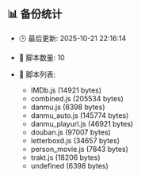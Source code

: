## 📊 备份统计

- 🕒 最后更新: 2025-10-21 22:16:14
- 📁 脚本数量: 10
- 📄 脚本列表:

  - IMDb.js (14921 bytes)
  - combined.js (205534 bytes)
  - danmu.js (6398 bytes)
  - danmu_auto.js (145774 bytes)
  - danmu_playurl.js (46921 bytes)
  - douban.js (97007 bytes)
  - letterboxd.js (34657 bytes)
  - person_movie.js (7843 bytes)
  - trakt.js (18206 bytes)
  - undefined (6398 bytes)
